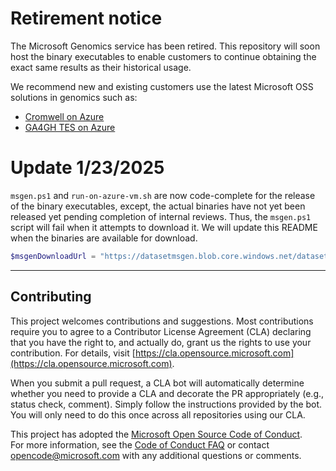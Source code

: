 # Retirement notice
The Microsoft Genomics service has been retired.  This repository will soon host the binary executables to enable customers to continue obtaining the exact same results as their historical usage. 

We recommend new and existing customers use the latest Microsoft OSS solutions in genomics such as:  
- [Cromwell on Azure](https://github.com/microsoft/CromwellOnAzure)  
- [GA4GH TES on Azure](https://github.com/microsoft/ga4gh-tes)

# Update 1/23/2025

`msgen.ps1` and `run-on-azure-vm.sh` are now code-complete for the release of the binary executables, except, the actual binaries have not yet been released yet pending completion of internal reviews.  Thus, the `msgen.ps1` script will fail when it attempts to download it.  We will update this README when the binaries are available for download.

```powershell
$msgenDownloadUrl = "https://datasetmsgen.blob.core.windows.net/dataset/msgen-oss/msgen-oss.zip"
```

---

## Contributing

This project welcomes contributions and suggestions. Most contributions require you to agree to a Contributor License Agreement (CLA) declaring that you have the right to, and actually do, grant us the rights to use your contribution. For details, visit [https://cla.opensource.microsoft.com](https://cla.opensource.microsoft.com).

When you submit a pull request, a CLA bot will automatically determine whether you need to provide a CLA and decorate the PR appropriately (e.g., status check, comment). Simply follow the instructions provided by the bot. You will only need to do this once across all repositories using our CLA.

This project has adopted the [Microsoft Open Source Code of Conduct](https://opensource.microsoft.com/codeofconduct/).  
For more information, see the [Code of Conduct FAQ](https://opensource.microsoft.com/codeofconduct/faq/) or contact [opencode@microsoft.com](mailto:opencode@microsoft.com) with any additional questions or comments.
